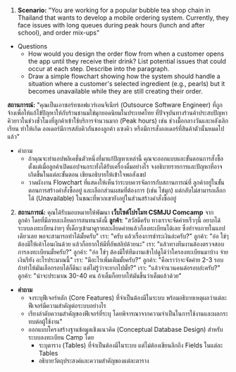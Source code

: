 1. **Scenario:** "You are working for a popular bubble tea shop chain in Thailand that wants to develop a mobile ordering system. Currently, they face issues with long queues during peak hours (lunch and after school), and order mix-ups"

- Questions
	- How would you design the order flow from when a customer opens the app until they receive their drink? List potential issues that could occur at each step. Describe into the paragraph.
	- Draw a simple flowchart showing how the system should handle a situation where a customer's selected ingredient (e.g., pearls) but it becomes unavailable while they are still creating their order.

**สถานการณ์:** "คุณเป็นเอาซอร์ทซอฟแวร์เอนจิเนียร์ (Outsource Software Engineer) ที่ถูกจ้างเพื่อให้แก้ไข้ปัญหาให้กับร้านชานมไข่มุกยอดนิยมในประเทศไทย ที่ปัจจุบันทางร้านค้าประสบปัญหาคิวยาวในช่วงชั่วโมงที่ลูกค้าเข้าใช้บริการจำนวนมาก (Peak hours) เช่น ช่วงมื้อกลางวันและหลังเลิกเรียน ทำให้เกิด ออเดอร์มีการสลับคิวกันของลูกค้า แซงคิว หรือมีการสั่งออเดอร์ที่สินค้าตัวนั้นหมดไปแล้ว"

- คำถาม
	- ถ้าคุณจะทำแอปพลิเคชั่นตัวหนึ่งที่มาแก้ปัญหาเหล่านี้ คุณจะออกแบบและขั้นตอนการสั่งซื้อตั้งแต่เมื่อลูกค้าเปิดแอปจนกระทั่งได้รับเครื่องดื่มอย่างไร จงอธิบายรายการและปัญหาที่อาจเกิดขึ้นในแต่ละขั้นตอน เขียนอธิบายให้เข้าใจพอสังเขป
	- วาดผังงาน Flowchart ที่แสดงให้เห็นว่าระบบควรจัดการกับสถานการณ์ที่ ลูกค้าอยู่ในขั้นตอนการสร้างคำสั่งซื้ออยู่ และเลือกส่วนผสมที่ต้องการ (เช่น ไข่มุก) แต่กลับไม่สามารถเลือกได้ (Unavailable) ในขณะที่พวกเขายังอยู่ในส่วนสร้างคำสั่งซื้ออยู่

2. **สถานการณ์:** คุณได้รับมอบหมายให้พัฒนา **เว็บไซต์โปรโมท CSMJU Comcamp** จากลูกค้า โดยที่มีลายละเอียดการสนทนาดังนี้
	**ลูกค้า**: "สวัสดีครับ ทางเราจะจัดค่ายเร็วๆนี้ อยากได้ระบบลงทะเบียนง่ายๆ ที่เด็กๆเข้ามาดูรายละเอียดค่ายแล้วก็ลงทะเบียนได้เลย ซึ่งทำจบภายในแอปเดียวเลย พอจะสามารถทำได้มั้ยครับ"
	เรา: "ครับ แล้วเรื่องการชำระเงินล่ะครับ?"
	ลูกค้า: "อ๋อ ใช่ๆ ต้องมีให้เค้าโอนเงินด้วย แล้วก็อยากให้มีที่อัพสลิปด้วยนะ"
	เรา: "แล้วทางทีมงานต้องตรวจสอบการลงทะเบียนมั้ยครับ?"
	ลูกค้า: "อ๋อ ใช่ๆ ต้องมีให้ทีมงานเข้าไปดูได้ว่าใครลงทะเบียนมาบ้าง จ่ายเงินรึยัง อะไรประมาณนี้"
	เรา: "มีอะไรเพิ่มเติมมั้ยครับ?"
	ลูกค้า: "คือเราว่าจะจัดค่าย 2-3 รอบ ถ้าทำให้มันเลือกรอบได้ก็ดีนะ แต่ไม่รู้ว่าจะยากไปมั้ย?"
	เรา: "แล้วจำนวนคนต่อรอบล่ะครับ?"
	ลูกค้า: "น่าจะประมาณ 30-40 คน ถ้าเต็มก็อยากให้มันขึ้นว่าเต็มแล้วด้วย"
	
- **คำถาม**
	- จงระบุฟีเจอร์หลัก (Core Features) ที่จำเป็นต้องมีในระบบ พร้อมอธิบายเหตุผลว่าแต่ละฟีเจอร์มีความสำคัญต่อระบบอย่างไร 
	- เรียงลำดับความสำคัญของฟีเจอร์ที่ระบุ โดยพิจารณาจากความจำเป็นในการใช้งานและผลกระทบต่อผู้ใช้งาน"
	- ออกแบบโครงสร้างฐานข้อมูลเชิงแนวคิด (Conceptual Database Design) สำหรับระบบลงทะเบียน Camp โดย
		- ระบุตาราง (Tables) ที่จำเป็นต้องมีในระบบ แต่ไม่ต้องเขียนลึกถึง Fields ในแต่ละ Tables 
		- อธิบายวัตถุประสงค์และความสำคัญของแต่ละตาราง 
